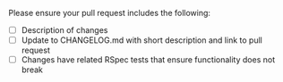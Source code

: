 Please ensure your pull request includes the following:

- [ ] Description of changes
- [ ] Update to CHANGELOG.md with short description and link to pull request
- [ ] Changes have related RSpec tests that ensure functionality does not break
